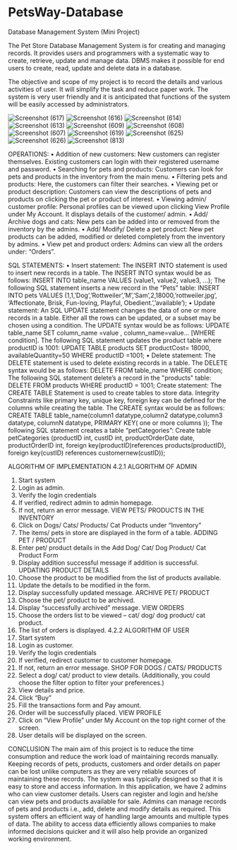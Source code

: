 # PetsWay-Database

Database Management System (Mini Project)

The Pet Store Database Management System is for creating and managing records. It provides users and programmers with a systematic way to create, retrieve, update and manage data. DBMS makes it possible for end users to create, read, update and delete data in a database.

The objective and scope of my project is to record the details and various activities of user. It will simplify the task and reduce paper work. The system is very user friendly and it is anticipated that functions of the system will be easily accessed by administrators.

![Screenshot (617)](https://user-images.githubusercontent.com/88772143/129008456-b649daa6-e3e7-4311-95de-f7d7aca70e3c.png)
![Screenshot (616)](https://user-images.githubusercontent.com/88772143/129008481-0f695aec-65ca-4fd5-8e23-3cee0b1afb3a.png)
![Screenshot (614)](https://user-images.githubusercontent.com/88772143/129008499-79d2100b-ef60-4f18-af6d-0a5bd51dc0a2.png)
![Screenshot (613)](https://user-images.githubusercontent.com/88772143/129008505-eb752554-6b23-4726-bf12-3472d4e4d6f1.png)
![Screenshot (609)](https://user-images.githubusercontent.com/88772143/129008525-b89b1739-afa6-4fd4-a125-47f2caca92c8.png)
![Screenshot (608)](https://user-images.githubusercontent.com/88772143/129008534-628f1d9b-cb00-4cbe-93ac-a3cba3d80a4a.png)
![Screenshot (607)](https://user-images.githubusercontent.com/88772143/129008561-773bbcda-7422-4aa6-96e6-ee55aa3dbe25.png)
![Screenshot (619)](https://user-images.githubusercontent.com/88772143/129008585-7a948b7b-52f5-401d-9e87-d36950a4fbda.png)
![Screenshot (625)](https://user-images.githubusercontent.com/88772143/129008600-870828f0-c028-4804-b557-417d4e816c30.png)
![Screenshot (626)](https://user-images.githubusercontent.com/88772143/129008658-00ccef37-9886-4005-8ba7-97ee104e7973.png)
![Screenshot (813)](https://user-images.githubusercontent.com/88772143/129008972-70e8d532-822b-4f27-8e19-9f028398362e.png)

OPERATIONS:
• Addition of new customers: New customers can register themselves. Existing customers can login with their registered username and password.
• Searching for pets and products: Customers can look for pets and products in the inventory from the main menu.
• Filtering pets and products: Here, the customers can filter their searches.
• Viewing pet or product description: Customers can view the descriptions of pets and products on clicking the pet or product of interest.
• Viewing admin/ customer profile: Personal profiles can be viewed upon clicking View Profile under My Account. It displays details of the customer/ admin.
• Add/ Archive dogs and cats: New pets can be added into or removed from the inventory by the admins.
• Add/ Modify/ Delete a pet product: New pet products can be added, modified or deleted completely from the inventory by admins.
• View pet and product orders: Admins can view all the orders under: “Orders”.

SQL STATEMENTS:
• Insert statement:
The INSERT INTO statement is used to insert new records in a table.
The INSERT INTO syntax would be as follows:
INSERT INTO table_name VALUES (value1, value2, value3, ...);
The following SQL statement inserts a new record in the “Pets” table:
INSERT INTO pets VALUES (1,1,’Dog’,’Rottweiler’,’M’,’Sam’,2,18000,’rottweiler.jpg’, ‘Affectionate, Brisk, Fun-loving, Playful, Obedient.’,’available’);
• Update statement:
An SQL UPDATE statement changes the data of one or more records
in a table. Either all the rows can be updated, or a subset may be chosen using a condition.
The UPDATE syntax would be as follows:
UPDATE table_name SET column_name =value , column_name=value... [WHERE condition].
The following SQL statement updates the product table where productID
is 1001:
UPDATE TABLE products SET productCost= 18000, availableQuantity=50 WHERE productID =1001;
• Delete statement:
The DELETE statement is used to delete existing records in a table.
The DELETE syntax would be as follows:
DELETE FROM table_name WHERE condition;
The following SQL statement delete’s a record in the "products" table:
DELETE FROM products WHERE productID = 1001;
Create statement:
The CREATE TABLE Statement is used to create tables to store data. Integrity Constraints like primary key, unique key, foreign key can be defined for the columns while creating the table.
The CREATE syntax would be as follows:
CREATE TABLE table_name(column1 datatype,column2 datatype,column3 datatype, columnN datatype, PRIMARY KEY( one or more columns ));
The following SQL statement creates a table “petCategories”:
Create table petCategories (productID int, custID int, productOrderDate date, productOrderID int, foreign key(productID)references products(productID), foreign key(custID) references customernew(custID));

ALGORITHM OF IMPLEMENTATION
4.2.1 ALGORITHM OF ADMIN
1. Start system
2. Login as admin.
3. Verify the login credentials
4. If verified, redirect admin to admin homepage.
5. If not, return an error message.
VIEW PETS/ PRODUCTS IN THE INVENTORY
1. Click on Dogs/ Cats/ Products/ Cat Products under “Inventory”
2. The items/ pets in store are displayed in the form of a table.
ADDING PET / PRODUCT
1. Enter pet/ product details in the Add Dog/ Cat/ Dog Product/ Cat Product Form
2. Display addition successful message if addition is successful.
UPDATING PRODUCT DETAILS
1. Choose the product to be modified from the list of products available.
2. Update the details to be modified in the form.
3. Display successfully updated message.
ARCHIVE PET/ PRODUCT
1. Choose the pet/ product to be archived.
2. Display “successfully archived” message.
VIEW ORDERS
1. Choose the orders list to be viewed – cat/ dog/ dog product/ cat product.
2. The list of orders is displayed.
4.2.2 ALGORITHM OF USER
1. Start system
2. Login as customer.
3. Verify the login credentials
4. If verified, redirect customer to customer homepage.
5. If not, return an error message.
SHOP FOR DOGS / CATS/ PRODUCTS
1. Select a dog/ cat/ product to view details. (Additionally, you could choose the filter option to filter your preferences.)
2. View details and price.
3. Click “Buy”
4. Fill the transactions form and Pay amount.
5. Order will be successfully placed.
VIEW PROFILE
1. Click on “View Profile” under My Account on the top right corner of the screen.
2. User details will be displayed on the screen.

CONCLUSION
The main aim of this project is to reduce the time consumption and reduce the work load of maintaining records manually.
Keeping records of pets, products, customers and order details on paper can be lost unlike computers as they are very reliable sources of maintaining these records. The system was typically designed so that it is easy to store and access information. In this application, we have 2 admins who can view customer details. Users can register and login and he/she can view pets and products available for sale. Admins can manage records of pets and products i.e., add, delete and modify details as required. This system offers an efficient way of handling large amounts and multiple types of data. The ability to access data efficiently allows companies to make informed decisions quicker and it will also help provide an organized working environment.
